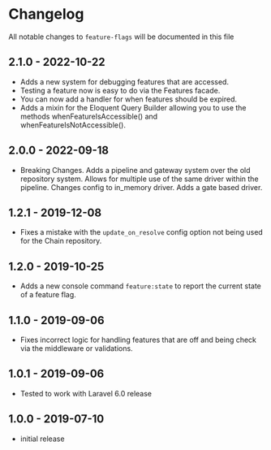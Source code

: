 # Changelog

All notable changes to `feature-flags` will be documented in this file

## 2.1.0 - 2022-10-22

- Adds a new system for debugging features that are accessed.
- Testing a feature now is easy to do via the Features facade.
- You can now add a handler for when features should be expired.
- Adds a mixin for the Eloquent Query Builder allowing you to use the methods whenFeatureIsAccessible() and whenFeatureIsNotAccessible().

## 2.0.0 - 2022-09-18

- Breaking Changes. Adds a pipeline and gateway system over the old repository system. Allows for multiple use
of the same driver within the pipeline. Changes config to in_memory driver. Adds a gate based driver.

## 1.2.1 - 2019-12-08

- Fixes a mistake with the `update_on_resolve` config option not being used for the Chain repository.

## 1.2.0 - 2019-10-25

- Adds a new console command `feature:state` to report the current state of a feature flag.

## 1.1.0 - 2019-09-06

- Fixes incorrect logic for handling features that are off and being check via the middleware or validations.

## 1.0.1 - 2019-09-06

- Tested to work with Laravel 6.0 release

## 1.0.0 - 2019-07-10

- initial release

